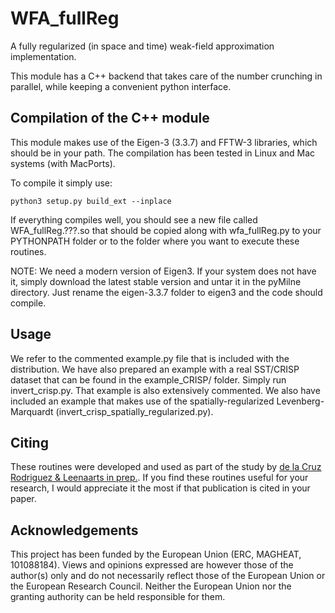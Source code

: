 # WFA_fullReg
A fully regularized (in space and time) weak-field approximation implementation.

This module has a C++ backend that takes care of the number crunching in parallel,
while keeping a convenient python interface. 


## Compilation of the C++ module
This module makes use of the Eigen-3 (3.3.7) and FFTW-3 
libraries, which should be in your path. The compilation has been tested
in Linux and Mac systems (with MacPorts).

To compile it simply use:
```
python3 setup.py build_ext --inplace
```

If everything compiles well, you should see a new file called WFA_fullReg.???.so
that should be copied along with wfa_fullReg.py to your PYTHONPATH folder or
to the folder where you want to execute these routines.

NOTE: We need a modern version of Eigen3. If your system does not have it,
simply download the latest stable version and untar it in the pyMilne directory.
Just rename the eigen-3.3.7 folder to eigen3 and the code should compile.

## Usage
We refer to the commented example.py file that is included with the distribution.
We have also prepared an example with a real SST/CRISP dataset that can be found in the example_CRISP/ folder. Simply run invert_crisp.py. That example is also extensively commented.
We also have included an example that makes use of the spatially-regularized Levenberg-Marquardt (invert_crisp_spatially_regularized.py).

## Citing
These routines were developed and used as part of the study by [de la Cruz Rodriguez & Leenaarts in prep.](bla). If you find these routines useful for your research, I would appreciate it the most if that publication is cited in your paper.

## Acknowledgements
This project has been funded by the European Union (ERC, MAGHEAT, 101088184). Views and opinions expressed are however those of the author(s) only and do not necessarily reflect those of the European Union or the European Research Council. Neither the European Union nor the granting authority can be held responsible for them.
